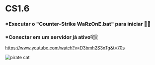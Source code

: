 # CS1.6

### *Executar o "Counter-Strike WaRzOnE.bat" para iniciar 👍🏼

### *Conectar em um servidor já ativo👇🏼

https://www.youtube.com/watch?v=D3bmh2S3nTg&t=70s


![pirate cat](https://user-images.githubusercontent.com/124008184/215635523-22788142-226e-40c1-9530-605a99d1ec85.gif)

